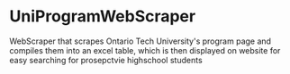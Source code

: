 # UniProgramWebScraper

WebScraper that scrapes Ontario Tech University's program page and compiles them into an excel table, which is then displayed on website for easy searching for prosepctvie highschool students
